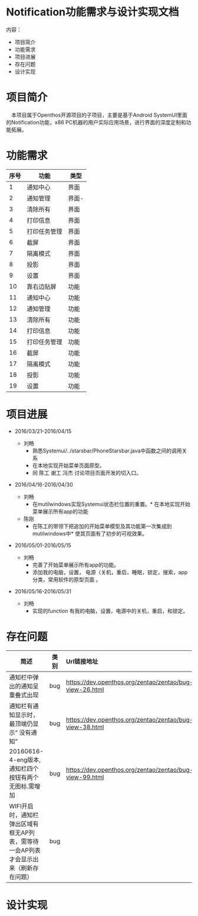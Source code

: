 # Notification功能需求与设计实现文档

内容：
* 项目简介
* 功能需求
* 项目进展
* 存在问题
* 设计实现


# 项目简介
　本项目属于Openthos开源项目的子项目，主要是基于Android SystemUI里面的Notification功能，x86 PC机器的用户实际应用场景，进行界面的深度定制和功能拓展。

# 功能需求
| 序号 	| 功能	| 类型 	|
| ----- | ---- | ----- |
| 1 | 通知中心 | 界面 |
| 2 | 通知管理 | 界面- |
| 3 | 清除所有 | 界面 |
| 4 | 打印信息 | 界面 |
| 5 | 打印任务管理 | 界面 |
| 6 | 截屏 | 界面 |
| 7 | 隔离模式 | 界面 |
| 8 | 投影 | 界面 |
| 9 | 设置 | 界面 |
| 10 | 靠右边贴屏 | 功能 |
| 11 | 通知中心 | 功能 |
| 12 | 通知管理 | 功能 |
| 13 | 清除所有 | 功能 |
| 14 | 打印信息 | 功能 |
| 15 | 打印任务管理 | 功能 |
| 16 | 截屏 | 功能 |
| 17 | 隔离模式 | 功能 |
| 18 | 投影 | 功能 |
| 19 | 设置 | 功能 |

# 项目进展

- 2016/03/21-2016/04/15
  * 刘畅
    * 熟悉Systemui/../starsbar/PhoneStarsbar.java中函数之间的调用关系
    * 在本地实现开始菜单页面原型。
    * 同 陈工 谢工 冯杰 讨论项目页面开发的切入口。

- 2016/04/16-2016/04/30
  * 刘畅
    * 在mutilwindows实现Systemui状态栏位置的重置。* 在本地实现开始菜单展示所有app的功能
  * 陈刚
    * 在陈工的带领下把追加的开始菜单模型及其功能第一次集成到mutilwindows中* 使其页面有了初步的可视效果。

- 2016/05/01-2016/05/15
  * 刘畅
    * 完善了开始菜单展示所有app的功能。
    * 添加我的电脑，设置， 电源（关机，重启，睡眠，锁定，搜索，app分类，常用软件的原型页面 。

- 2016/05/16-2016/05/31
  * 刘畅
    * 实现的function 有我的电脑，设置，电源中的关机，重启，和锁定。

# 存在问题
| 简述  | 类别  | Url链接地址 |
| ---- |------- |:---------|
| 通知栏中弹出的通知呈重叠式出现 | bug | https://dev.openthos.org/zentao/zentao/bug-view-26.html |
| 通知栏有通知显示时，最顶端仍显示“ 没有通知” | bug | https://dev.openthos.org/zentao/zentao/bug-view-38.html |
| 20160616-4-eng版本, 通知栏四个按钮有两个无图标.需增加 | bug |	https://dev.openthos.org/zentao/zentao/bug-view-99.html |
|  WIFI开启时，通知栏弹出区域有框无AP列表，需等待一会AP列表才会显示出来（刷新存在问题） 	| bug | 

# 设计实现
